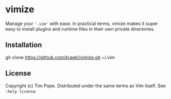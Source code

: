 vimize
============

Manage your `'.vim'` with ease.  In practical terms, vimize 
makes it super easy to install plugins and runtime files in their own
private directories.

Installation
------------

git clone https://github.com/kraeki/vimize.git ~/.vim

License
-------

Copyright (c) Tim Pope.  Distributed under the same terms as Vim itself.
See `:help license`.
